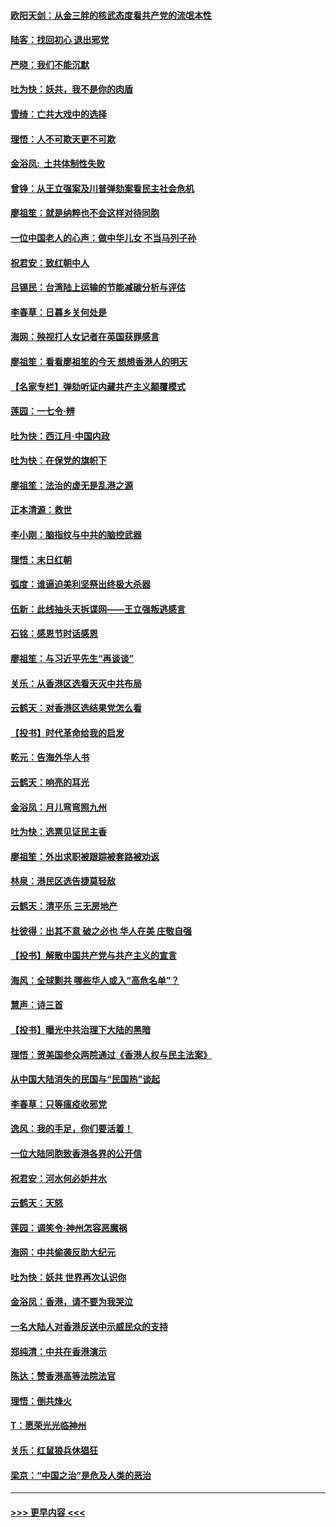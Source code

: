 #### [欧阳天剑：从金三胖的核武态度看共产党的流氓本性](../pages/nsc993/n11702238.md?t=12051833) 
#### [陆客：找回初心 退出邪党](../pages/nsc993/n11702213.md?t=12051833) 
#### [严晓：我们不能沉默](../pages/nsc993/n11702110.md?t=12051833) 
#### [吐为快：妖共，我不是你的肉盾](../pages/nsc993/n11701366.md?t=12051833) 
#### [雪绮：亡共大戏中的选择](../pages/nsc993/n11699922.md?t=12051833) 
#### [理悟：人不可欺天更不可欺](../pages/nsc993/n11699657.md?t=12051833) 
#### [金浴凤:  土共体制性失败](../pages/nsc993/n11699361.md?t=12051833) 
#### [曾铮：从王立强案及川普弹劾案看民主社会危机](../pages/nsc993/n11699318.md?t=12051833) 
#### [廖祖笙：就是纳粹也不会这样对待同胞](../pages/nsc993/n11697658.md?t=12051833) 
#### [一位中国老人的心声：做中华儿女 不当马列子孙](../pages/nsc993/n11697525.md?t=12051833) 
#### [祝君安：致红朝中人](../pages/nsc993/n11697518.md?t=12051833) 
#### [吕锡民：台湾陆上运输的节能减碳分析与评估](../pages/nsc993/n11694983.md?t=12051833) 
#### [李春草：日暮乡关何处是](../pages/nsc993/n11694805.md?t=12051833) 
#### [海网：殃视打人女记者在英国获罪感言](../pages/nsc993/n11693832.md?t=12051833) 
#### [廖祖笙：看看廖祖笙的今天 想想香港人的明天](../pages/nsc993/n11693707.md?t=12051833) 
#### [【名家专栏】弹劾听证内藏共产主义颠覆模式](../pages/nsc993/n11693563.md?t=12051833) 
#### [莲园：一七令‧辨](../pages/nsc993/n11692558.md?t=12051833) 
#### [吐为快：西江月·中国内政](../pages/nsc993/n11692071.md?t=12051833) 
#### [吐为快：在保党的旗帜下](../pages/nsc993/n11691188.md?t=12051833) 
#### [廖祖笙：法治的虚无是乱港之源](../pages/nsc993/n11690605.md?t=12051833) 
#### [正本清源：救世](../pages/nsc993/n11689134.md?t=12051833) 
#### [李小刚：脑指纹与中共的脑控武器](../pages/nsc993/n11688900.md?t=12051833) 
#### [理悟：末日红朝](../pages/nsc993/n11688829.md?t=12051833) 
#### [弧度：谁逼迫美利坚祭出终极大杀器](../pages/nsc993/n11688735.md?t=12051833) 
#### [伍新：此线抽头天拆谍网——王立强叛逃感言](../pages/nsc993/n11687981.md?t=12051833) 
#### [石铭：感恩节时话感恩](../pages/nsc993/n11687568.md?t=12051833) 
#### [廖祖笙：与习近平先生“再谈谈”](../pages/nsc993/n11687005.md?t=12051833) 
#### [关乐：从香港区选看天灭中共布局](../pages/nsc993/n11686647.md?t=12051833) 
#### [云鹤天：对香港区选结果党怎么看](../pages/nsc993/n11686216.md?t=12051833) 
#### [【投书】时代革命给我的启发](../pages/nsc993/n11684287.md?t=12051833) 
#### [乾元：告海外华人书](../pages/nsc993/n11684044.md?t=12051833) 
#### [云鹤天：响亮的耳光](../pages/nsc993/n11684254.md?t=12051833) 
#### [金浴凤：月儿弯弯照九州](../pages/nsc993/n11684231.md?t=12051833) 
#### [吐为快：选票见证民主香](../pages/nsc993/n11684206.md?t=12051833) 
#### [廖祖笙：外出求职被跟踪被套路被劝返](../pages/nsc993/n11683874.md?t=12051833) 
#### [林泉：港民区选告捷莫轻敌](../pages/nsc993/n11683930.md?t=12051833) 
#### [云鹤天：清平乐 三无房地产](../pages/nsc993/n11681521.md?t=12051833) 
#### [杜彼得：出其不意 破之必也 华人在美 庄敬自强](../pages/nsc993/n11679554.md?t=12051833) 
#### [【投书】解散中国共产党与共产主义的宣言](../pages/nsc993/n11679177.md?t=12051833) 
#### [海风：全球剿共 哪些华人或入“高危名单”？](../pages/nsc993/n11678617.md?t=12051833) 
#### [慧声：诗三首](../pages/nsc993/n11678848.md?t=12051833) 
#### [【投书】曝光中共治理下大陆的黑暗](../pages/nsc993/n11678674.md?t=12051833) 
#### [理悟：贺美国参众两院通过《香港人权与民主法案》](../pages/nsc993/n11678104.md?t=12051833) 
#### [从中国大陆消失的民国与“民国热”谈起](../pages/nsc993/n11678075.md?t=12051833) 
#### [李春草：只等瘟疫收邪党](../pages/nsc993/n11677308.md?t=12051833) 
#### [逸风：我的手足，你们要活着！](../pages/nsc993/n11676352.md?t=12051833) 
#### [一位大陆同胞致香港各界的公开信](../pages/nsc993/n11675761.md?t=12051833) 
#### [祝君安：河水何必妒井水](../pages/nsc993/n11675746.md?t=12051833) 
#### [云鹤天：天怒](../pages/nsc993/n11675718.md?t=12051833) 
#### [莲园：调笑令‧神州怎容恶魔祸](../pages/nsc993/n11675648.md?t=12051833) 
#### [海网：中共偷袭反助大纪元](../pages/nsc993/n11673515.md?t=12051833) 
#### [吐为快：妖共 世界再次认识你](../pages/nsc993/n11673506.md?t=12051833) 
#### [金浴凤：香港，请不要为我哭泣](../pages/nsc993/n11673248.md?t=12051833) 
#### [一名大陆人对香港反送中示威民众的支持](../pages/nsc993/n11672615.md?t=12051833) 
#### [郑纯清：中共在香港演示](../pages/nsc993/n11670539.md?t=12051833) 
#### [陈达：赞香港高等法院法官](../pages/nsc993/n11669542.md?t=12051833) 
#### [理悟：倒共烽火](../pages/nsc993/n11668844.md?t=12051833) 
#### [T：愿荣光光临神州](../pages/nsc993/n11668421.md?t=12051833) 
#### [关乐：红鼠狼兵休猖狂](../pages/nsc993/n11668378.md?t=12051833) 
#### [梁京：“中国之治”是危及人类的恶治](../pages/nsc993/n11668328.md?t=12051833) 

----
#### [ >>> 更早内容 <<< ](../indexes/nsc993-earlier.md)

